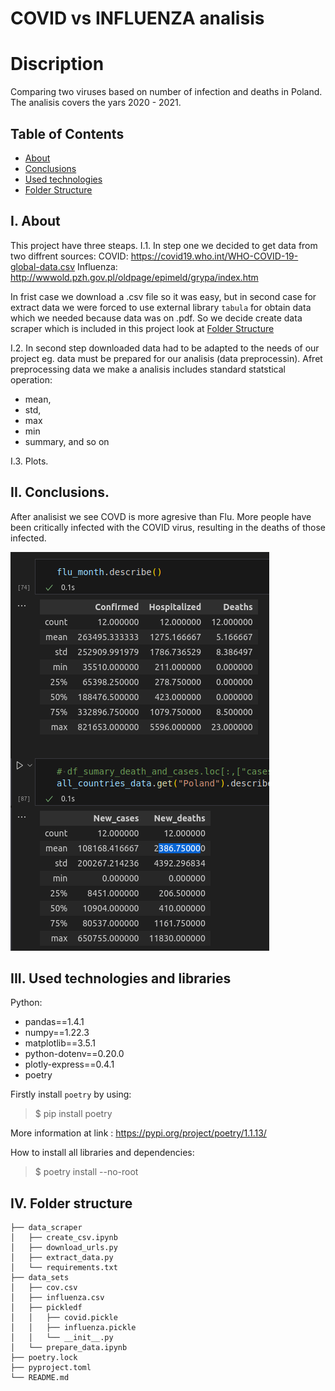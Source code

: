 # COVID vs INFLUENZA analisis

# Discription

Comparing two viruses based on number of infection and deaths in Poland.
The analisis covers the yars 2020 - 2021.


## Table of Contents

- [About](#about)
- [Conclusions](#conclusions)
- [Used technologies](#technologies)
- [Folder Structure](#structure)



## I. About <a name = "about"></a>

This project have three steaps.
I.1. In step one we decided to get data from two diffrent sources:
COVID:
https://covid19.who.int/WHO-COVID-19-global-data.csv
Influenza:
http://wwwold.pzh.gov.pl/oldpage/epimeld/grypa/index.htm

In frist case we download a .csv file so it was easy, but in second case for extract data we were forced to use external library `tabula` for obtain data which we needed because data was on .pdf.
So we decide create data scraper which is included in this project look at [Folder Structure](#structure)

I.2. In second step downloaded data had to be adapted to the needs of our project eg. data must be prepared for our analisis (data preprocessin). Afret preprocessing data we make a analisis includes standard statstical operation:
- mean,
- std,
- max
- min
- summary, and so on


I.3. Plots.


## II. Conclusions. <a name="conclusions"></a>
After analisist we see COVD is more agresive than Flu. More people have been critically infected with the COVID virus, resulting in the deaths of those infected.

![Alt Text](https://github.com/yellowBunnyy/-/blob/master/padas_statistic.png)


## III. Used technologies and libraries <a name="technologies"></a>

Python:
- pandas==1.4.1
- numpy==1.22.3
- matplotlib==3.5.1
- python-dotenv==0.20.0
- plotly-express==0.4.1
- poetry

Firstly install `poetry` by using:
>$ pip install poetry

More information at link : https://pypi.org/project/poetry/1.1.13/

How to install all libraries and dependencies:

>$ poetry install --no-root

## IV. Folder structure <a name="structure"></a>
```.
├── data_scraper
│   ├── create_csv.ipynb
│   ├── download_urls.py
│   ├── extract_data.py
│   └── requirements.txt
├── data_sets
│   ├── cov.csv
│   ├── influenza.csv
│   ├── pickledf
│   │   ├── covid.pickle
│   │   ├── influenza.pickle
│   │   └── __init__.py
│   └── prepare_data.ipynb
├── poetry.lock
├── pyproject.toml
└── README.md
```